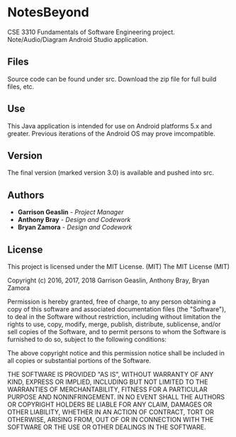 # NotesBeyond
CSE 3310 Fundamentals of Software Engineering project. Note/Audio/Diagram Android Studio application. 
## Files
Source code can be found under src. Download the zip file for full build files, etc.
## Use
This Java application is intended for use on Android platforms 5.x and greater. 
Previous iterations of the Android OS may prove imcompatible.
## Version
The final version (marked version 3.0) is available and pushed into src. 

## Authors
* **Garrison Geaslin** - *Project Manager* 
* **Anthony Bray** - *Design and Codework*
* **Bryan Zamora** - *Design and Codework*

## License
This project is licensed under the MIT License. (MIT)
The MIT License (MIT)

 Copyright (c) 2016, 2017, 2018 Garrison Geaslin, Anthony Bray, Bryan Zamora

 Permission is hereby granted, free of charge, to any person obtaining a copy
 of this software and associated documentation files (the "Software"), to deal
 in the Software without restriction, including without limitation the rights
 to use, copy, modify, merge, publish, distribute, sublicense, and/or sell
 copies of the Software, and to permit persons to whom the Software is
 furnished to do so, subject to the following conditions:

 The above copyright notice and this permission notice shall be included in
 all copies or substantial portions of the Software.

 THE SOFTWARE IS PROVIDED "AS IS", WITHOUT WARRANTY OF ANY KIND, EXPRESS OR
 IMPLIED, INCLUDING BUT NOT LIMITED TO THE WARRANTIES OF MERCHANTABILITY,
 FITNESS FOR A PARTICULAR PURPOSE AND NONINFRINGEMENT. IN NO EVENT SHALL THE
 AUTHORS OR COPYRIGHT HOLDERS BE LIABLE FOR ANY CLAIM, DAMAGES OR OTHER
 LIABILITY, WHETHER IN AN ACTION OF CONTRACT, TORT OR OTHERWISE, ARISING FROM,
 OUT OF OR IN CONNECTION WITH THE SOFTWARE OR THE USE OR OTHER DEALINGS IN
 THE SOFTWARE.
